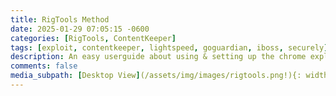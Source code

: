 ```yaml
---
title: RigTools Method
date: 2025-01-29 07:05:15 -0600
categories: [RigTools, ContentKeeper]
tags: [exploit, contentkeeper, lightspeed, goguardian, iboss, securely]     # TAG names should always be lowercase
description: An easy userguide about using & setting up the chrome exploit RigTools!
comments: false
media_subpath: [Desktop View](/assets/img/images/rigtools.png!){: width="700" height="400" }
---
```

